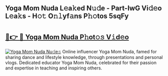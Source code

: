 ## Yoga Mom Nuda L𝚎a𝚔ed N𝚞𝚍e - Part-IwG Vi𝚍𝚎o L𝚎a𝚔s - H𝚘𝚝 O𝚗𝚕yf𝚊ns P𝚑𝚘tos 5sqFy

# <h2><a href="http://kfeajz.oniu.top/?m=Yoga+Mom+Nuda">🔗👉 🔴 Yoga Mom Nuda P𝚑ot𝚘𝚜 V𝚒d𝚎o</a></h2>

[![Yoga Mom Nuda Nu𝚍e𝚜](https://i.imgur.com/0qMVB7G.gif)](http://kfeajz.oniu.top/?m=Yoga+Mom+Nuda)
Online influencer Yoga Mom Nuda, famed for sharing dance and lifestyle knowledge, through presentations and personal vlogs. Dedicated educator Yoga Mom Nuda, celebrated for their passion and expertise in teaching and inspiring others.  
